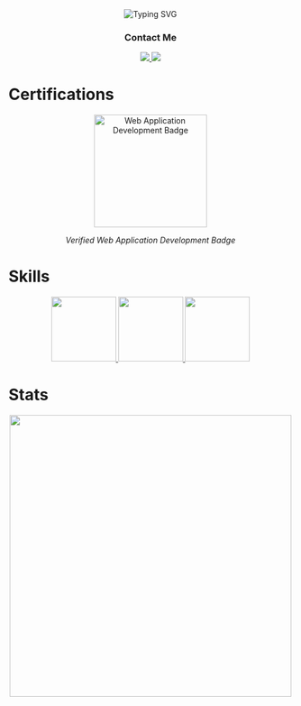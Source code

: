 <div href="https://git.io/typing-svg" align="center">
<img src="https://readme-typing-svg.demolab.com?font=Fira+Code&size=30&duration=2500&pause=500&color=07FFF0&center=true&vCenter=true&repeat=true&multiline=true&width=700&height=90&lines=Hey+There+%F0%9F%91%8B;I'm+Alex%2C+a+Frontend+Software+Developer" alt="Typing SVG" />
</div>

<div align="center">
  <h3>Contact Me</h3>
  <a href="mailto: castro.alex@asu.edu">
    <img src="https://img.shields.io/badge/Gmail-D14836?style=for-the-badge&logo=gmail&logoColor=white" />
  </a>
  
  <a href="https://www.linkedin.com/in/fullstackcastro/">
    <img src="https://img.shields.io/badge/linkedin-%230077B5.svg?style=for-the-badge&logo=linkedin&logoColor=white" />
  </a>
</div>

# Certifications
<div align="center">
  <a href="https://api.badgr.io/public/assertions/-lL3gWOlR8uPyQoPiqj7Hg">
    <img src="https://api.badgr.io/public/assertions/-lL3gWOlR8uPyQoPiqj7Hg/image" 
         alt="Web Application Development Badge" width="200"/>
  </a>
  <p>
    <i>Verified Web Application Development Badge</i>
  </p>
</div>

# Skills
<div align="center">
  <a href="https://skillicons.dev">
    <img src="https://skillicons.dev/icons?i=nextjs,react,redux,git,javascript" height="115" />
    <img src="https://skillicons.dev/icons?i=python,nodejs,c,ts,flask" height="115" />
    <img src="https://skillicons.dev/icons?i=sequelize,mysql,postgres,tailwind,styledcomponents" height="115" />
  </a>
</div>

# Stats
<div href="https://github.com/versayce/github-readme-stats" align="center">
  <img width="500" src="https://github-readme-stats.vercel.app/api/top-langs/?username=anuraghazra&layout=compact&theme=radical">
</div>

<!--
Here are some ideas to get you started:

- 🔭 I’m currently working on ...
- 🌱 I’m currently learning ...
- 👯 I’m looking to collaborate on ...
- 🤔 I’m looking for help with ...
- 💬 Ask me about ...
- 📫 How to reach me: ...
- 😄 Pronouns: ...
- ⚡ Fun fact: ...
-->
